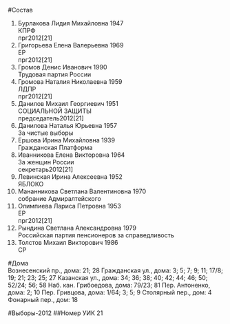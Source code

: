 #Состав
1. Бурлакова Лидия Михайловна 1947   
    КПРФ  
    прг2012[21]    
2. Григорьева Елена Валерьевна 1969  
    ЕР  
    прг2012[21]  
3. Громов Денис Иванович 1990   
    Трудовая партия России
4. Громова Наталия Николаевна 1959   
    ЛДПР  
    прг2012[21]  
5. Данилов Михаил Георгиевич 1951   
    СОЦИАЛЬНОЙ ЗАЩИТЫ  
    председатель2012[21]  
6. Данилова Наталья Юрьевна 1957   
    За чистые выборы
7. Ершова Ирина Михайловна 1939   
    Гражданская Платформа
8. Иванникова Елена Викторовна 1964   
    За женщин России  
    секретарь2012[21]  
9. Левинская Ирина Алексеевна 1952   
    ЯБЛОКО
10. Мананникова Светлана Валентиновна 1970   
    собрание Адмиралтейского
11. Олимпиева Лариса Петровна 1953   
    ЕР  
    прг2012[21]  
12. Рындина Светлана Александровна 1979   
    Российская партия пенсионеров за справедливость
13. Толстов Михаил Викторович 1986   
    СР  


#Дома  
Вознесенский пр., дома: 21; 28 Гражданская ул., дома: 3; 5; 7; 9; 11; 17/8; 19; 21; 23; 25; 27 Казанская ул., дома: 34; 36; 38; 40; 42; 44; 46; 50; 52/24; 56; 58 Наб. кан. Грибоедова, дома: 79/23; 81 Пер. Антоненко, дома: 2; 10 Пер. Гривцова, дома: 1/64; 3; 5; 9 Столярный пер., дом: 4 Фонарный пер., дом: 18

#Выборы-2012
##Номер УИК
21
